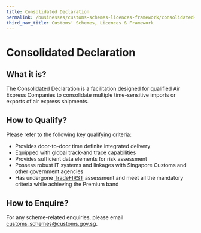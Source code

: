 ```yaml
---
title: Consolidated Declaration
permalink: /businesses/customs-schemes-licences-framework/consolidated-declaration
third_nav_title: Customs' Schemes, Licences & Framework
---
```

# Consolidated Declaration

## What it is?

The Consolidated Declaration is a facilitation designed for qualified Air Express Companies to consolidate multiple time-sensitive imports or exports of air express shipments.

## How to Qualify?

Please refer to the following key qualifying criteria:

-   Provides door-to-door time definite integrated delivery
-   Equipped with global track-and trace capabilities
-   Provides sufficient data elements for risk assessment
-   Possess robust IT systems and linkages with Singapore Customs and other government agencies
-   Has undergone  [TradeFIRST](/businesses/customs-schemes-licences-framework/trade-first)  assessment and meet all the mandatory criteria while achieving the  Premium band

## How to Enquire?

For any scheme-related enquiries, please email  [customs_schemes@customs.gov.sg](mailto:customs_schemes@customs.gov.sg).
